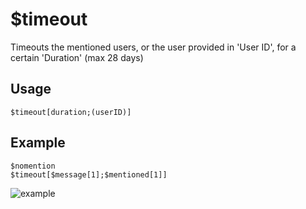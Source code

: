 # $timeout

Timeouts the mentioned users, or the user provided in 'User ID', for a certain 'Duration' (max 28 days)

## Usage
```
$timeout[duration;(userID)]
```

## Example
```
$nomention
$timeout[$message[1];$mentioned[1]]
```
![example](https://user-images.githubusercontent.com/42785890/151719718-2f89a492-3cd0-4ad3-b000-d2188e9766b2.png)
